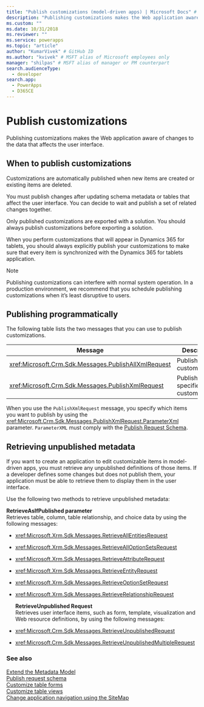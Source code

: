 ```yaml
---
title: "Publish customizations (model-driven apps) | Microsoft Docs" # Intent and product brand in a unique string of 43-59 chars including spaces
description: "Publishing customizations makes the Web application aware of changes to the data that affects the user interface." # 115-145 characters including spaces. This abstract displays in the search result.
ms.custom: ""
ms.date: 10/31/2018
ms.reviewer: ""
ms.service: powerapps
ms.topic: "article"
author: "KumarVivek" # GitHub ID
ms.author: "kvivek" # MSFT alias of Microsoft employees only
manager: "shilpas" # MSFT alias of manager or PM counterpart
search.audienceType: 
  - developer
search.app: 
  - PowerApps
  - D365CE
---
```

# Publish customizations

<!-- https://docs.microsoft.com/dynamics365/customer-engagement/developer/customize-dev/publish-customizations -->

Publishing customizations makes the Web application aware of changes to the data that affects the user interface.  
  
<a name="BKMK_WhenToPublishCustomizations"></a>   
## When to publish customizations  
 Customizations are automatically published when new items are created or existing items are deleted.  
  
 You must publish changes after updating schema metadata or tables that affect the user interface. You can decide to wait and publish a set of related changes together.  
  
 Only published customizations are exported with a solution. You should always publish customizations before exporting a solution.  
  
 When you perform customizations that will appear in Dynamics 365 for tablets, you should always explicitly publish your customizations to make sure that every item is synchronized with the Dynamics 365 for tablets application.  
  
> [!NOTE]
>  Publishing customizations can interfere with normal system operation. In a production environment, we recommend that you schedule publishing customizations when it’s least disruptive to users.  
  
## Publishing programmatically  
 The following table lists the two messages that you can use to publish customizations.  
  
|Message|Description|  
|-------------|-----------------|  
|<xref:Microsoft.Crm.Sdk.Messages.PublishAllXmlRequest>|Publishes all customizations.|  
|<xref:Microsoft.Crm.Sdk.Messages.PublishXmlRequest>|Publishes the specified customizations.|  
  
 When you use the `PublishXmlRequest` message, you specify which items you want to publish by using the <xref:Microsoft.Crm.Sdk.Messages.PublishXmlRequest.ParameterXml> parameter. `ParameterXML` must comply with the [Publish Request Schema](publish-request-schema.md).  
  
<a name="BKMK_RetrieveUnpublishedMetadata"></a>   
## Retrieving unpublished metadata  
 If you want to create an application to edit customizable items in model-driven apps, you must retrieve any unpublished definitions of those items. If a developer defines some changes but does not publish them, your application must be able to retrieve them to display them in the user interface. 
  
 Use the following two methods to retrieve unpublished metadata:  
  
 **RetrieveAsIfPublished parameter**  
 Retrieves table, column, table relationship, and choice data by using the following messages:  
  
- <xref:Microsoft.Xrm.Sdk.Messages.RetrieveAllEntitiesRequest>  
  
- <xref:Microsoft.Xrm.Sdk.Messages.RetrieveAllOptionSetsRequest>  
  
- <xref:Microsoft.Xrm.Sdk.Messages.RetrieveAttributeRequest>  
  
- <xref:Microsoft.Xrm.Sdk.Messages.RetrieveEntityRequest>  
  
- <xref:Microsoft.Xrm.Sdk.Messages.RetrieveOptionSetRequest>  
  
- <xref:Microsoft.Xrm.Sdk.Messages.RetrieveRelationshipRequest>  
  
  **RetrieveUnpublished Request**  
  Retrieves user interface items, such as form, template, visualization and Web resource definitions, by using the following messages:  
  
- <xref:Microsoft.Crm.Sdk.Messages.RetrieveUnpublishedRequest>  
  
- <xref:Microsoft.Crm.Sdk.Messages.RetrieveUnpublishedMultipleRequest>  
  
### See also  

 [Extend the Metadata Model](https://docs.microsoft.com/powerapps/developer/common-data-service/metadata-services)<br/>
 [Publish request schema](publish-request-schema.md)<br/>
 [Customize table forms](customize-entity-forms.md)<br/>
 [Customize table views](customize-entity-views.md)<br/>
 [Change application navigation using the SiteMap](https://docs.microsoft.com/powerapps/maker/model-driven-apps/create-site-map-app)

